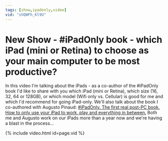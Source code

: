 ```yaml
---
tags: [show,ipadonly,video]
vid: "shQWFh_Kl9U"
---
```


# New Show - #iPadOnly book - which iPad (mini or Retina) to choose as your main computer to be most productive?


In this video I'm talking about the iPads - as a co-author of the #iPadOnly book I'd like to share with you which iPad (mini or Retina), which size (16, 32, 64 or 128GB), or which model (Wifi only vs. Cellular) is good for me and which I'd recommend for going iPad-only. We'll also talk about the book I co-authored with Augusto Pinaud: [#iPadOnly. The first real post-PC book. How to only use your iPad to work, play and everything in between.](https://iPadOnly.com) Both me and Augusto work on our iPads more than a year now and we're having a blast in the process... 

{% include video.html id=page.vid %}


[n]: https://michael.gratis/nozbe